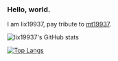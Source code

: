 ### Hello, world.    

I am lix19937, pay tribute to [mt19937](https://www.intel.com/content/www/us/en/docs/onemkl/developer-reference-vector-statistics-notes/2021-1/mt19937.html).  

![lix19937's GitHub stats](https://github-readme-stats.vercel.app/api?username=lix19937&show_icons=true)  

[![Top Langs](https://github-readme-stats.vercel.app/api/top-langs/?username=lix19937)](https://github.com/anuraghazra/github-readme-stats)

